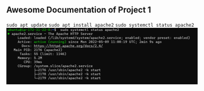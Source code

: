## Awesome Documentation of Project 1

`sudo apt update`
`sudo apt install apache2`
`sudo systemctl status apache2`
![apache](./images/apache.png)
